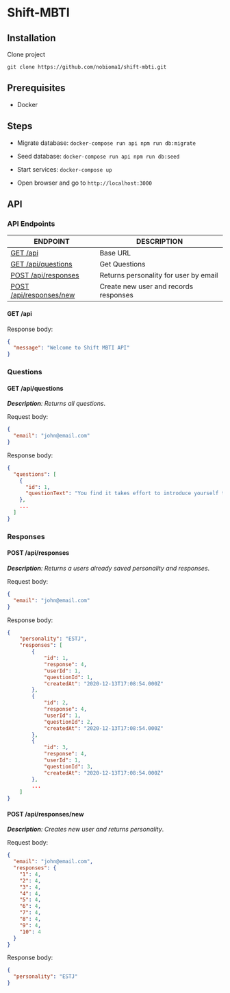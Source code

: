 # Shift-MBTI

## Installation

Clone project

`git clone https://github.com/nobioma1/shift-mbti.git`

## Prerequisites

- Docker

## Steps

- Migrate database:
  `docker-compose run api npm run db:migrate`

- Seed database:
  `docker-compose run api npm run db:seed`

- Start services:
  `docker-compose up`

- Open browser and go to `http://localhost:3000`

## API

### API Endpoints

| ENDPOINT                                        | DESCRIPTION                           |
| ----------------------------------------------- | ------------------------------------- |
| [GET /api](#get-api)                            | Base URL                              |
| [GET /api/questions](#get-apiquestions)         | Get Questions                         |
| [POST /api/responses](#post-apiresponses)       | Returns personality for user by email |
| [POST /api/responses/new](#get-apiresponsesnew) | Create new user and records responses |

#### GET /api

Response body:

```json
{
  "message": "Welcome to Shift MBTI API"
}
```

### Questions

#### GET /api/questions

_**Description**: Returns all questions_.

Request body:

```json
{
  "email": "john@email.com"
}
```

Response body:

```json
{
  "questions": [
    {
      "id": 1,
      "questionText": "You find it takes effort to introduce yourself to other people."
    },
    ...
  ]
}
```

### Responses

#### POST /api/responses

_**Description**: Returns a users already saved personality and responses_.

Request body:

```json
{
  "email": "john@email.com"
}
```

Response body:

```json
{
    "personality": "ESTJ",
    "responses": [
        {
            "id": 1,
            "response": 4,
            "userId": 1,
            "questionId": 1,
            "createdAt": "2020-12-13T17:08:54.000Z"
        },
        {
            "id": 2,
            "response": 4,
            "userId": 1,
            "questionId": 2,
            "createdAt": "2020-12-13T17:08:54.000Z"
        },
        {
            "id": 3,
            "response": 4,
            "userId": 1,
            "questionId": 3,
            "createdAt": "2020-12-13T17:08:54.000Z"
        },
        ...
    ]
}
```

#### POST /api/responses/new

_**Description**: Creates new user and returns personality_.

Request body:

```json
{
  "email": "john@email.com",
  "responses": {
    "1": 4,
    "2": 4,
    "3": 4,
    "4": 4,
    "5": 4,
    "6": 4,
    "7": 4,
    "8": 4,
    "9": 4,
    "10": 4
  }
}
```

Response body:

```json
{
  "personality": "ESTJ"
}
```
